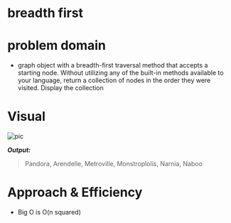# breadth first

# problem domain
- graph object with a breadth-first traversal method that accepts a starting node. Without utilizing any of the built-in methods available to your language, return a collection of nodes in the order they were visited. Display the collection

# Visual
![pic](https://codefellows.github.io/common_curriculum/data_structures_and_algorithms/Code_401/class-36/graph.PNG)

***Output:***
> Pandora, Arendelle, Metroville, Monstroplolis, Narnia, Naboo
# Approach & Efficiency
- Big O is O(n squared)